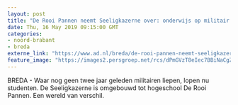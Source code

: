```yaml
---
layout: post
title: "De Rooi Pannen neemt Seeligkazerne over: onderwijs op militair terrein"
date: Thu, 16 May 2019 09:15:00 GMT
categories: 
- noord-brabant 
- breda 
externe_link: "https://www.ad.nl/breda/de-rooi-pannen-neemt-seeligkazerne-over-onderwijs-op-militair-terrein~a2f6b71c/"
feature_image: "https://images2.persgroep.net/rcs/dPmGVzT8eIec7BBiNaCgZWuFQTI/diocontent/148355009/_fitwidth/400/?appId=21791a8992982cd8da851550a453bd7f&quality=0.7"
---
```


BREDA - Waar nog geen twee jaar geleden militairen liepen, lopen nu studenten. De Seeligkazerne is omgebouwd tot hogeschool De Rooi Pannen. Een wereld van verschil.

